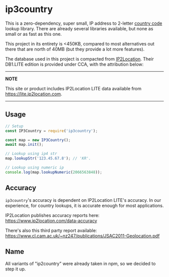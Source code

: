 # ip3country

This is a zero-dependency, super small, IP address to 2-letter [country code](https://en.wikipedia.org/wiki/ISO_3166-1_alpha-2) lookup library. There are already several libraries available, but none as small or as fast as this one.

This project in its entirety is <450KB, compared to most alternatives out there that are north of 40MB (but they provide a lot more features).

The database used in this project is compacted from [IP2Location](https://lite.ip2location.com/database/ip-country). Their DB1.LITE edition is provided under CCA, with the attribution below:

---

**NOTE**

This site or product includes IP2Location LITE data available from <a href="https://lite.ip2location.com">https://lite.ip2location.com</a>.

---

## Usage

```js
// Setup
const IP3Country = require('ip3country');

const map = new IP3Country();
await map.init();

// Lookup using ip4 str
map.lookupStr('123.45.67.8'); // 'KR'.

// Lookup using numeric ip
console.log(map.lookupNumeric(2066563848));
```

## Accuracy

`ip3country`'s accuracy is dependent on IP2Location LITE's accuracy. In our experience, for country lookups, it is accurate enough for most applications.

IP2Location publishes accuracy reports here: https://www.ip2location.com/data-accuracy

There's also this third party report available: https://www.cl.cam.ac.uk/~nz247/publications/JSAC2011-Geolocation.pdf

## Name

All variants of "ip2country" were already taken in npm, so we decided to step it up.
